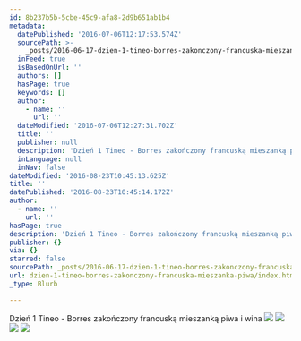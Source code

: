 ```yaml
---
id: 8b237b5b-5cbe-45c9-afa8-2d9b651ab1b4
metadata:
  datePublished: '2016-07-06T12:17:53.574Z'
  sourcePath: >-
    _posts/2016-06-17-dzien-1-tineo-borres-zakonczony-francuska-mieszanka-piwa.md
  inFeed: true
  isBasedOnUrl: ''
  authors: []
  hasPage: true
  keywords: []
  author:
    - name: ''
      url: ''
  dateModified: '2016-07-06T12:27:31.702Z'
  title: ''
  publisher: null
  description: 'Dzień 1 Tineo - Borres zakończony francuską mieszanką piwa i wina '
  inLanguage: null
  inNav: false
dateModified: '2016-08-23T10:45:13.625Z'
title: ''
datePublished: '2016-08-23T10:45:14.172Z'
author:
  - name: ''
    url: ''
hasPage: true
description: 'Dzień 1 Tineo - Borres zakończony francuską mieszanką piwa i wina '
publisher: {}
via: {}
starred: false
sourcePath: _posts/2016-06-17-dzien-1-tineo-borres-zakonczony-francuska-mieszanka-piwa.md
url: dzien-1-tineo-borres-zakonczony-francuska-mieszanka-piwa/index.html
_type: Blurb

---
```

Dzień 1 Tineo - Borres zakończony francuską mieszanką piwa i wina ![](https://imgflo.herokuapp.com/graph/vahj1ThiexotieMo/6b604ec98617f5132208b3bbc7d9931c/croprotate.jpg?cropheight=3104&cropwidth=1746&degrees=-90&input=https%3A%2F%2Fthe-grid-user-content.s3-us-west-2.amazonaws.com%2Fdb8a198e-2104-48e6-bb95-eb79f372166b.jpg&x=0&y=0)
![](https://the-grid-user-content.s3-us-west-2.amazonaws.com/e0960de9-78eb-4cd5-9a3f-eba724b57b63.jpg)
![](https://the-grid-user-content.s3-us-west-2.amazonaws.com/41db14c7-864c-4d18-83d2-2f4dfb74d6e4.jpg)
![](https://the-grid-user-content.s3-us-west-2.amazonaws.com/1b634859-db3f-44f5-839a-36da7dac703a.jpg)